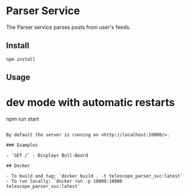 # Parser Service

The Parser service parses posts from user's feeds.

## Install

```
npm install
```

## Usage

# dev mode with automatic restarts

npm run start

```

By default the server is running on <http://localhost:10000/>.

### Examples

- `GET /` - Displays Bull-Board

## Docker

- To build and tag: `docker build . -t telescope_parser_svc:latest`
- To run locally: `docker run -p 10000:10000 telescope_parser_svc:latest`
```

